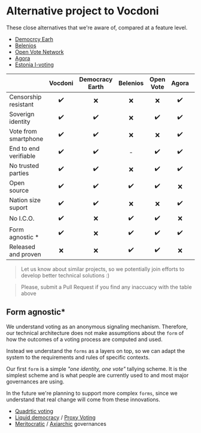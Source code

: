 # Alternative project to Vocdoni

These close alternatives that we're aware of, compared at a feature level.

- [Democrcy Earh](https://www.democracy.earth/)
- [Belenios](https://www.inria.fr/en/centre/nancy/news/e-voting-belenios-software-now-available-for-general-public-use)
- [Open Vote Network](https://github.com/stonecoldpat/anonymousvoting)
- [Agora](https://www.agora.vote/)
- [Estonia I-voting](https://www.valimised.ee/en/internet-voting/internet-voting-estonia)

|                       | Vocdoni | Democracy Earth | Belenios | Open Vote | Agora | Estonia |
| --------------------- | :-----: | :-------------: | :------: | :-------: | :---: |:-------:|
| Censorship resistant  |    ✔️    |        ❌        |    ❌     |     ❌     |   ✔️   |  ❌      |
| Soverign identity     |    ✔️    |        ✔️        |    ❌     |     ✔️     |   ✔️   |  ❌      |
| Vote from smartphone  |    ✔️    |        ✔️        |    ❌     |     ❌     |   ✔️   |  ❌      |
| End to end verifiable |    ✔️    |        ✔️        |    -     |     ✔️     |   ✔️   |  ❌      |
| No trusted parties    |    ✔️    |        ✔️        |    ❌     |     ✔️     |   ✔️   |  ❌      |
| Open source           |    ✔️    |        ✔️        |    ✔️     |     ✔️     |   ❌   |  ✔️      |
| Nation size suport    |    ✔️    |        ✔️        |    ❌     |     ❌     |   ✔️   |  ✔️      |
| No I.C.O.             |    ✔️    |        ❌        |    ✔️     |     ✔️     |   ❌   |  ❌      |
| Form agnostic *       |    ✔️    |        ❌        |    ✔️     |     ✔️     |   ✔️   |  -      |
| Released and proven   |    ❌    |        ❌        |    ✔️     |     ✔️     |   ❌   |  ✔️      |

> Let us know about similar projects, so we potentially join efforts to develop better technical solutions :)

> Please, submit a Pull Request if you find any inaccuacy with the table above

## Form agnostic*

We understand voting as an anonymous signaling mechanism. Therefore, our technical architecture does not make assumptions about the `form` of how the outcomes of a voting process are computed and used.

Instead we understand the `forms` as a layers on top, so we can adapt the system to the requirements and rules of specific contexts.

Our first `form` is a simple _"one identity, one vote"_ tallying scheme. It is the simplest scheme and is what people are currently used to and most major governances are using.

In the future we're planning to support more complex `forms`, since we understand that real change will come from these innovations.

- [Quadrtic voting](https://en.wikipedia.org/wiki/Quadratic_voting)
- [Liquid democracy](https://en.wikipedia.org/wiki/Delegative_democracy) / [Proxy Voting](https://en.wikipedia.org/wiki/Proxy_voting)
- [Meritocratic](https://en.wikipedia.org/wiki/Meritocracy) / [Axiarchic](https://github.com/UummProject/uumm-prototype/blob/master/support/Broken%20meritocracy.md#axiarchy) governances
